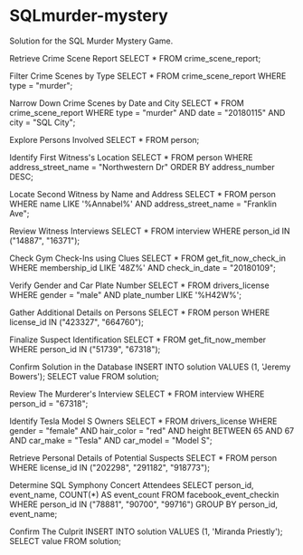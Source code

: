 # SQLmurder-mystery
Solution for the SQL Murder Mystery Game.  

Retrieve Crime Scene Report
SELECT *
FROM crime_scene_report;

Filter Crime Scenes by Type
SELECT *
FROM crime_scene_report WHERE type = "murder";

Narrow Down Crime Scenes by Date and City
SELECT *
FROM crime_scene_report WHERE type = "murder"
AND date = "20180115" AND city = "SQL City";

Explore Persons Involved
SELECT * FROM person;

Identify First Witness's Location
SELECT *
FROM person
WHERE address_street_name = "Northwestern Dr" ORDER BY address_number DESC;

Locate Second Witness by Name and Address
SELECT *
FROM person
WHERE name LIKE '%Annabel%'
AND address_street_name = "Franklin Ave";

Review Witness Interviews
SELECT *
FROM interview
WHERE person_id IN ("14887", "16371");

Check Gym Check-Ins using Clues
SELECT *
FROM get_fit_now_check_in WHERE membership_id LIKE '48Z%'
AND check_in_date = "20180109";

Verify Gender and Car Plate Number
SELECT *
FROM drivers_license WHERE gender = "male"
AND plate_number LIKE '%H42W%';

Gather Additional Details on Persons
SELECT *
FROM person
WHERE license_id IN ("423327", "664760");

Finalize Suspect Identification
SELECT *
FROM get_fit_now_member
WHERE person_id IN ("51739", "67318");

Confirm Solution in the Database
INSERT INTO solution VALUES (1, 'Jeremy Bowers'); SELECT value FROM solution;

Review The Murderer's Interview
SELECT *
FROM interview
WHERE person_id = "67318";

Identify Tesla Model S Owners
SELECT *
FROM drivers_license WHERE gender = "female"
AND hair_color = "red"
AND height BETWEEN 65 AND 67 AND car_make = "Tesla"
AND car_model = "Model S";

Retrieve Personal Details of Potential Suspects
SELECT *
FROM person
WHERE license_id IN ("202298", "291182", "918773");

Determine SQL Symphony Concert Attendees
SELECT person_id,
event_name,
COUNT(*) AS event_count
FROM facebook_event_checkin
WHERE person_id IN ("78881", "90700", "99716") GROUP BY person_id, event_name;

Confirm The Culprit
INSERT INTO solution VALUES (1, 'Miranda Priestly'); SELECT value FROM solution;
